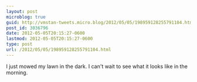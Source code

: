 ```yaml
---
layout: post
microblog: true
guid: http://vmstan-tweets.micro.blog/2012/05/05/198959128255791104.html
post_id: 3036796
date: 2012-05-05T20:15:27-0600
lastmod: 2012-05-05T20:15:27-0600
type: post
url: /2012/05/05/198959128255791104.html
---
```

I just mowed my lawn in the dark. I can't wait to see what it looks like in the morning.
